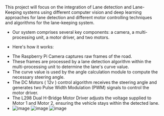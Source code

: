 This project will focus on the integration of Lane detection and Lane-Keeping systems using
different computer vision and deep learning approaches for lane detection and different motor
controlling techniques and algorithms for the lane-keeping system.
- Our system comprises several key components: a camera, a multi-processing unit, a motor driver, and two motors. 
 * Here's how it works:
- The Raspberry Pi Camera captures raw frames of the road.
- These frames are processed by a lane detection algorithm within the multi-processing unit to determine the lane's curve value.
- The curve value is used by the angle calculation module to compute the necessary steering angle.
- The DC Motors ( 12v ) control algorithm receives the steering angle and generates two Pulse Width Modulation (PWM) signals to control the motor driver.
- The L298 Dual H-Bridge Motor Driver adjusts the voltage supplied to Motor 1 and Motor 2, ensuring the vehicle stays within the detected lane.
- ![image](https://github.com/malekzitouni/projectPPP/assets/112777865/115369e7-b309-457f-957e-c681a15b439c)
![image](https://github.com/malekzitouni/projectPPP/assets/112777865/617a7313-8da6-40ec-a48c-d6c99d7c62af)
![image](https://github.com/malekzitouni/projectPPP/assets/112777865/cf18a53b-c49a-47f4-a74d-1151775842bb)

